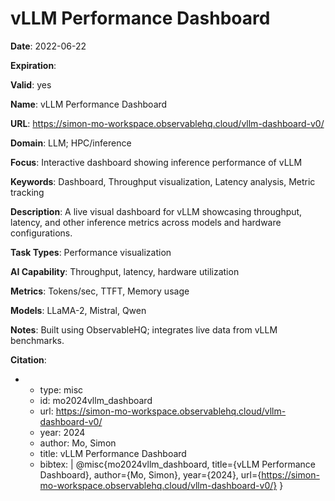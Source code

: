 # vLLM Performance Dashboard

**Date**: 2022-06-22

**Expiration**: 

**Valid**: yes

**Name**: vLLM Performance Dashboard

**URL**: https://simon-mo-workspace.observablehq.cloud/vllm-dashboard-v0/

**Domain**: LLM; HPC/inference

**Focus**: Interactive dashboard showing inference performance of vLLM

**Keywords**: Dashboard, Throughput visualization, Latency analysis, Metric tracking

**Description**: A live visual dashboard for vLLM showcasing throughput, latency, and other inference metrics across models and hardware configurations. 

**Task Types**: Performance visualization

**AI Capability**: Throughput, latency, hardware utilization

**Metrics**: Tokens/sec, TTFT, Memory usage

**Models**: LLaMA-2, Mistral, Qwen

**Notes**: Built using ObservableHQ; integrates live data from vLLM benchmarks.

**Citation**:

-
  - type: misc
  - id: mo2024vllm_dashboard
  - url: https://simon-mo-workspace.observablehq.cloud/vllm-dashboard-v0/
  - year: 2024
  - author: Mo, Simon
  - title: vLLM Performance Dashboard
  - bibtex: |
      @misc{mo2024vllm_dashboard,
        title={vLLM Performance Dashboard},
        author={Mo, Simon},
        year={2024},
        url={https://simon-mo-workspace.observablehq.cloud/vllm-dashboard-v0/}
      }

